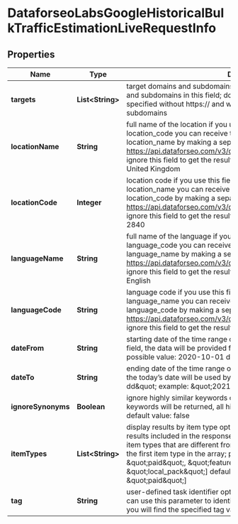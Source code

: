 

# DataforseoLabsGoogleHistoricalBulkTrafficEstimationLiveRequestInfo


## Properties

| Name | Type | Description | Notes |
|------------ | ------------- | ------------- | -------------|
|**targets** | **List&lt;String&gt;** | target domains and subdomains required field you can specify domains and subdomains in this field; domains and subdomains should be specified without https:// and www.; you can set up to 1000 domains or subdomains |  [optional] |
|**locationName** | **String** | full name of the location if you use this field, you don’t have to specify location_code you can receive the list of available locations with their location_name by making a separate request to the https://api.dataforseo.com/v3/dataforseo_labs/locations_and_languages ignore this field to get the results for all available locations example: United Kingdom |  [optional] |
|**locationCode** | **Integer** | location code if you use this field, you don’t have to specify location_name you can receive the list of available locations with their location_code by making a separate request to the https://api.dataforseo.com/v3/dataforseo_labs/locations_and_languages ignore this field to get the results for all available locations example: 2840 |  [optional] |
|**languageName** | **String** | full name of the language if you use this field, you don’t need to specify language_code you can receive the list of available languages with their language_name by making a separate request to the https://api.dataforseo.com/v3/dataforseo_labs/locations_and_languages ignore this field to get the results for all available languages example: English |  [optional] |
|**languageCode** | **String** | language code if you use this field, you don’t need to specify language_name you can receive the list of available languages with their language_code by making a separate request to the https://api.dataforseo.com/v3/dataforseo_labs/locations_and_languages ignore this field to get the results for all available languages example: en |  [optional] |
|**dateFrom** | **String** | starting date of the time range optional field if you don’t specify this field, the data will be provided for the previous 12 months minimal possible value: 2020-10-01 date format: \&quot;yyyy-mm-dd\&quot; |  [optional] |
|**dateTo** | **String** | ending date of the time range optional field if you don’t specify this field, the today’s date will be used by default; date format: \&quot;yyyy-mm-dd\&quot; example: \&quot;2021-04-01\&quot; |  [optional] |
|**ignoreSynonyms** | **Boolean** | ignore highly similar keywords optional field if set to true only core keywords will be returned, all highly similar keywords will be excluded; default value: false |  [optional] |
|**itemTypes** | **List&lt;String&gt;** | display results by item type optional field indicates the type of search results included in the response; Note: if the item_types array contains item types that are different from organic, the results will be ordered by the first item type in the array; possible values: [\&quot;organic\&quot;, \&quot;paid\&quot;, \&quot;featured_snippet\&quot;, \&quot;local_pack\&quot;] default value: [\&quot;organic\&quot;, \&quot;paid\&quot;] |  [optional] |
|**tag** | **String** | user-defined task identifier optional field the character limit is 255 you can use this parameter to identify the task and match it with the result you will find the specified tag value in the data object of the response |  [optional] |



